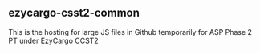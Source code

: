 ## ezycargo-csst2-common
This is the hosting for large JS files in Github temporarily for ASP Phase 2 PT under EzyCargo CCST2